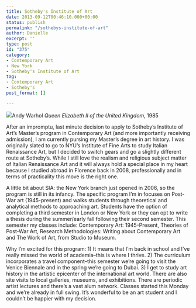 ```yaml
---
title: Sotheby's Institute of Art
date: 2013-09-12T00:46:10.000+00:00
status: publish
permalink: "/sothebys-institute-of-art"
author: Danielle
excerpt: ''
type: post
id: "375"
category:
- Contemporary Art
- New York
- Sotheby's Institute of Art
tag:
- Contemporary Art
- Sotheby's
post_format: []

---
```

  
![](http://farm8.staticflickr.com/7408/9728892332_ff1b49f501_z.jpg)Andy Warhol _Queen Elizabeth II of the United Kingdom,_ 1985

After an impromptu, last minute decision to apply to Sotheby’s Institute of Art’s Master’s program in Contemporary Art (and more importantly receiving admission), I am currently pursing my Master’s degree in art history. I was originally slated to go to NYU’s Institute of Fine Arts to study Italian Renaissance Art, but I decided to switch gears and go a slightly different route at Sotheby’s. While I still love the realism and religious subject matter of Italian Renaissance Art and it will always hold a special place in my heart because I studied abroad in Florence back in 2008, professionally and in terms of practicality this move is the right one.

A little bit about SIA: the New York branch just opened in 2006, so the program is still in its infancy. The specific program I’m in focuses on Post-War art (1945-present) and walks students through theoretical and analytical methods to approaching art. Students have the option of completing a third semester in London or New York or they can opt to write a thesis during the summer/early fall following their second semester. This semester my classes include: Contemporary Art: 1945-Present, Theories of Post-War Art, Research Methodologies: Writing about Contemporary Art and The Work of Art, from Studio to Museum.

Why I’m excited for this program: 1) It means that I’m back in school and I’ve really missed the world of academia–this is where I thrive. 2) The curriculum incorporates a travel component–this semester we’re going to visit the Venice Biennale and in the spring we’re going to Dubai. 3) I get to study art history in the artistic epicenter of the international art world. There are also site visits to local galleries, museums, and exhibitions. There are periodic artist lectures and there’s a vast alum network. Classes started this Monday and we’re already in full swing. It’s wonderful to be an art student and I couldn’t be happier with my decision.